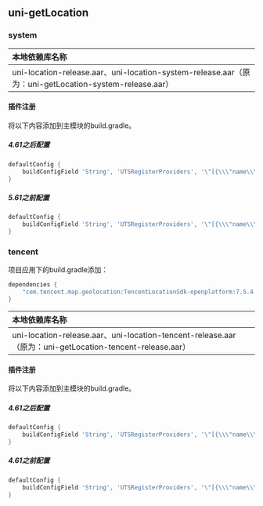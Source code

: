 ## uni-getLocation

### system 

|本地依赖库名称																							|
|:--																									|
|uni-location-release.aar、uni-location-system-release.aar（原为：uni-getLocation-system-release.aar）	|

#### 插件注册

将以下内容添加到主模块的build.gradle。

##### 4.61之后配置

```groovy
defaultConfig {
    buildConfigField 'String', 'UTSRegisterProviders', '\"[{\\\"name\\\":\\\"system\\\",\\\"service\\\":\\\"location\\\",\\\"class\\\":\\\"uts.sdk.modules.DCloudUniLocationSystem.UniLocationSystemProviderImpl\\\"}]\"'
}
```

##### 5.61之前配置

```groovy
defaultConfig {
    buildConfigField 'String', 'UTSRegisterProviders', '\"[{\\\"name\\\":\\\"system\\\",\\\"service\\\":\\\"location\\\",\\\"class\\\":\\\"uts.sdk.modules.DCloudUniGetLocationSystem.UniLocationSystemProviderImpl\\\"}]\"'
}
```

### tencent

项目应用下的build.gradle添加：

```groovy
dependencies {
    "com.tencent.map.geolocation:TencentLocationSdk-openplatform:7.5.4.8"
}
```

|本地依赖库名称						|
|:--								|
|uni-location-release.aar、uni-location-tencent-release.aar（原为：uni-getLocation-tencent-release.aar）|

#### 插件注册

将以下内容添加到主模块的build.gradle。

##### 4.61之后配置

```groovy
defaultConfig {
    buildConfigField 'String', 'UTSRegisterProviders', '\"[{\\\"name\\\":\\\"tencent\\\",\\\"service\\\":\\\"location\\\",\\\"class\\\":\\\"uts.sdk.modules.DCloudUniLocationTencent.UniLocationTencentProviderImpl\\\"}]\"'
}
```

##### 4.61之前配置

```groovy
defaultConfig {
    buildConfigField 'String', 'UTSRegisterProviders', '\"[{\\\"name\\\":\\\"tencent\\\",\\\"service\\\":\\\"location\\\",\\\"class\\\":\\\"uts.sdk.modules.DCloudUniGetLocationTencent.UniLocationTencentProviderImpl\\\"}]\"'
}
```